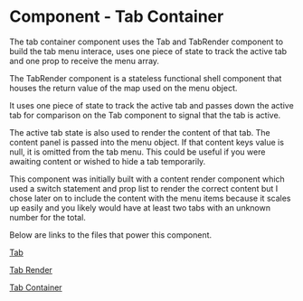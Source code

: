 # Component - Tab Container

The tab container component uses the Tab and TabRender component to build the tab menu interace, uses one piece of state to track the active tab and one prop to receive the menu array.

The TabRender component is a stateless functional shell component that houses the return value of the map used on the menu object.

It uses one piece of state to track the active tab and passes down the active tab for comparison on the Tab component to signal that the tab is active.

The active tab state is also used to render the content of that tab. The content panel is passed into the menu object. If that content keys value is null, it is omitted from the tab menu. This could be useful if you were awaiting content or wished to hide a tab temporarily.

This component was initially built with a content render component which used a switch statement and prop list to render the correct content but I chose later on to include the content with the menu items because it scales up easily and you likely would have at least two tabs with an unknown number for the total.

Below are links to the files that power this component.

[Tab](https://github.com/joeHillman/react-workbench/blob/master/src/components/TabNavigation/Tab.js)

[Tab Render](https://github.com/joeHillman/react-workbench/blob/master/src/components/TabNavigation/TabRender.js)

[Tab Container](https://github.com/joeHillman/react-workbench/blob/master/src/components/TabNavigation/TabContainer.js)
